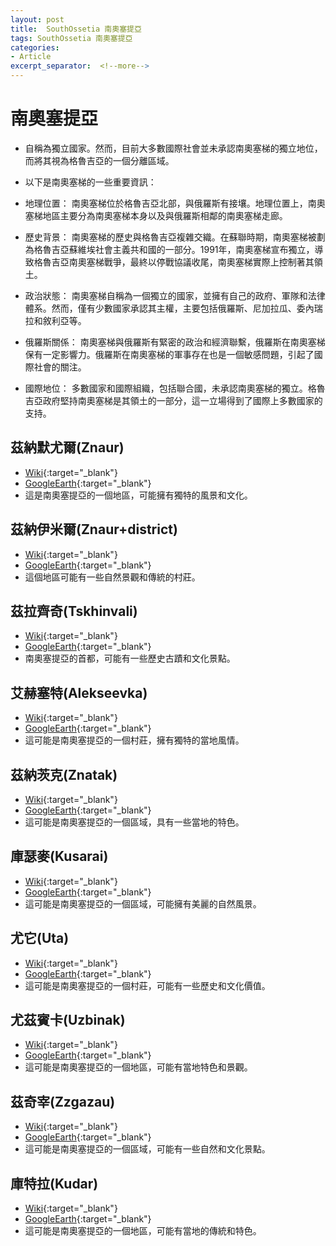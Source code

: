 ```yaml
---
layout: post
title:  SouthOssetia 南奧塞提亞
tags: SouthOssetia 南奧塞提亞 
categories:
- Article
excerpt_separator:  <!--more-->
---
```

# 南奧塞提亞
- 自稱為獨立國家。然而，目前大多數國際社會並未承認南奧塞梯的獨立地位，而將其視為格魯吉亞的一個分離區域。

- 以下是南奧塞梯的一些重要資訊：

- 地理位置： 南奧塞梯位於格魯吉亞北部，與俄羅斯有接壤。地理位置上，南奧塞梯地區主要分為南奧塞梯本身以及與俄羅斯相鄰的南奧塞梯走廊。

- 歷史背景： 南奧塞梯的歷史與格魯吉亞複雜交織。在蘇聯時期，南奧塞梯被劃為格魯吉亞蘇維埃社會主義共和國的一部分。1991年，南奧塞梯宣布獨立，導致格魯吉亞南奧塞梯戰爭，最終以停戰協議收尾，南奧塞梯實際上控制著其領土。

- 政治狀態： 南奧塞梯自稱為一個獨立的國家，並擁有自己的政府、軍隊和法律體系。然而，僅有少數國家承認其主權，主要包括俄羅斯、尼加拉瓜、委內瑞拉和敘利亞等。

- 俄羅斯關係： 南奧塞梯與俄羅斯有緊密的政治和經濟聯繫，俄羅斯在南奧塞梯保有一定影響力。俄羅斯在南奧塞梯的軍事存在也是一個敏感問題，引起了國際社會的關注。

- 國際地位： 多數國家和國際組織，包括聯合國，未承認南奧塞梯的獨立。格魯吉亞政府堅持南奧塞梯是其領土的一部分，這一立場得到了國際上多數國家的支持。

## 茲納默尤爾(Znaur)
- [Wiki](https://zh.wikipedia.org/w/index.php?search=Znaur "Wiki"){:target="_blank"} 
- [GoogleEarth](https://earth.google.com/web/search/Znaur "GoogleEarth"){:target="_blank"} 
- 這是南奧塞提亞的一個地區，可能擁有獨特的風景和文化。

## 茲納伊米爾(Znaur+district)
- [Wiki](https://zh.wikipedia.org/w/index.php?search=Znaur+district "Wiki"){:target="_blank"} 
- [GoogleEarth](https://earth.google.com/web/search/Znaur+district "GoogleEarth"){:target="_blank"} 
- 這個地區可能有一些自然景觀和傳統的村莊。

## 茲拉齊奇(Tskhinvali)
- [Wiki](https://zh.wikipedia.org/w/index.php?search=Tskhinvali "Wiki"){:target="_blank"} 
- [GoogleEarth](https://earth.google.com/web/search/Tskhinvali "GoogleEarth"){:target="_blank"} 
- 南奧塞提亞的首都，可能有一些歷史古蹟和文化景點。

## 艾赫塞特(Alekseevka)
- [Wiki](https://zh.wikipedia.org/w/index.php?search=Alekseevka "Wiki"){:target="_blank"} 
- [GoogleEarth](https://earth.google.com/web/search/Alekseevka "GoogleEarth"){:target="_blank"} 
- 這可能是南奧塞提亞的一個村莊，擁有獨特的當地風情。

## 茲納茨克(Znatak)
- [Wiki](https://zh.wikipedia.org/w/index.php?search=Znatak "Wiki"){:target="_blank"} 
- [GoogleEarth](https://earth.google.com/web/search/Znatak "GoogleEarth"){:target="_blank"} 
- 這可能是南奧塞提亞的一個區域，具有一些當地的特色。

## 庫瑟麥(Kusarai)
- [Wiki](https://zh.wikipedia.org/w/index.php?search=Kusarai "Wiki"){:target="_blank"} 
- [GoogleEarth](https://earth.google.com/web/search/Kusarai "GoogleEarth"){:target="_blank"} 
- 這可能是南奧塞提亞的一個區域，可能擁有美麗的自然風景。

## 尤它(Uta)
- [Wiki](https://zh.wikipedia.org/w/index.php?search=Uta "Wiki"){:target="_blank"} 
- [GoogleEarth](https://earth.google.com/web/search/Uta "GoogleEarth"){:target="_blank"} 
- 這可能是南奧塞提亞的一個村莊，可能有一些歷史和文化價值。

## 尤茲賓卡(Uzbinak)
- [Wiki](https://zh.wikipedia.org/w/index.php?search=Uzbinak "Wiki"){:target="_blank"} 
- [GoogleEarth](https://earth.google.com/web/search/Uzbinak "GoogleEarth"){:target="_blank"} 
- 這可能是南奧塞提亞的一個地區，可能有當地特色和景觀。

## 茲奇宰(Zzgazau)
- [Wiki](https://zh.wikipedia.org/w/index.php?search=Zzgazau "Wiki"){:target="_blank"} 
- [GoogleEarth](https://earth.google.com/web/search/Zzgazau "GoogleEarth"){:target="_blank"} 
- 這可能是南奧塞提亞的一個區域，可能有一些自然和文化景點。

## 庫特拉(Kudar)
- [Wiki](https://zh.wikipedia.org/w/index.php?search=Kudar "Wiki"){:target="_blank"} 
- [GoogleEarth](https://earth.google.com/web/search/Kudar "GoogleEarth"){:target="_blank"} 
- 這可能是南奧塞提亞的一個地區，可能有當地的傳統和特色。

